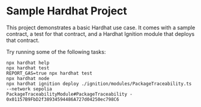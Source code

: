 # Sample Hardhat Project

This project demonstrates a basic Hardhat use case. It comes with a sample contract, a test for that contract, and a Hardhat Ignition module that deploys that contract.

Try running some of the following tasks:

```shell
npx hardhat help
npx hardhat test
REPORT_GAS=true npx hardhat test
npx hardhat node
npx hardhat ignition deploy ./ignition/modules/PackageTraceability.ts --network sepolia
PackageTraceabilityModule#PackageTraceability - 0x01157B9FbD2f38934594486A727d04250ec798C6
```

